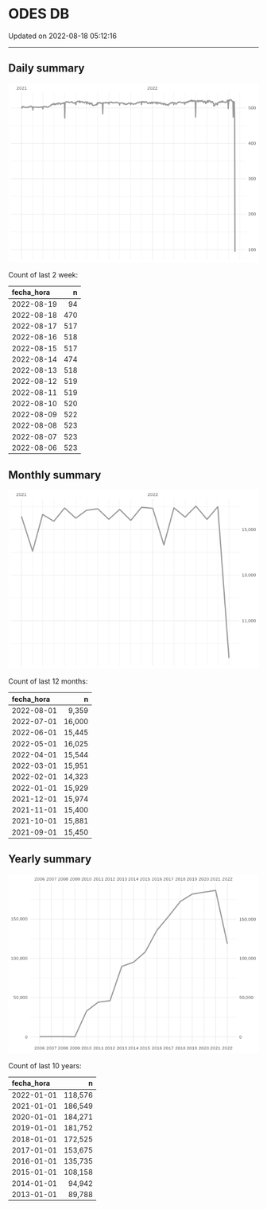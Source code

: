 
# ODES DB

Updated on 2022-08-18 05:12:16

-----

## Daily summary

![](figures/unnamed-chunk-2-1.png)<!-- -->

Count of last 2 week:

| fecha\_hora |   n |
| :---------- | --: |
| 2022-08-19  |  94 |
| 2022-08-18  | 470 |
| 2022-08-17  | 517 |
| 2022-08-16  | 518 |
| 2022-08-15  | 517 |
| 2022-08-14  | 474 |
| 2022-08-13  | 518 |
| 2022-08-12  | 519 |
| 2022-08-11  | 519 |
| 2022-08-10  | 520 |
| 2022-08-09  | 522 |
| 2022-08-08  | 523 |
| 2022-08-07  | 523 |
| 2022-08-06  | 523 |

## Monthly summary

![](figures/unnamed-chunk-4-1.png)<!-- -->

Count of last 12 months:

| fecha\_hora |      n |
| :---------- | -----: |
| 2022-08-01  |  9,359 |
| 2022-07-01  | 16,000 |
| 2022-06-01  | 15,445 |
| 2022-05-01  | 16,025 |
| 2022-04-01  | 15,544 |
| 2022-03-01  | 15,951 |
| 2022-02-01  | 14,323 |
| 2022-01-01  | 15,929 |
| 2021-12-01  | 15,974 |
| 2021-11-01  | 15,400 |
| 2021-10-01  | 15,881 |
| 2021-09-01  | 15,450 |

## Yearly summary

![](figures/unnamed-chunk-6-1.png)<!-- -->

Count of last 10 years:

| fecha\_hora |       n |
| :---------- | ------: |
| 2022-01-01  | 118,576 |
| 2021-01-01  | 186,549 |
| 2020-01-01  | 184,271 |
| 2019-01-01  | 181,752 |
| 2018-01-01  | 172,525 |
| 2017-01-01  | 153,675 |
| 2016-01-01  | 135,735 |
| 2015-01-01  | 108,158 |
| 2014-01-01  |  94,942 |
| 2013-01-01  |  89,788 |
